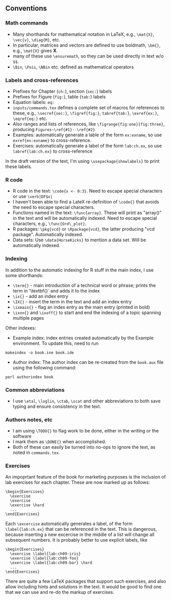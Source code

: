 ## Conventions

### Math commands

* Many shorthands for mathematical notation in LaTeX, e.g., `\mat{X}`, `\vec{v}`, `\diag{M}`, etc. 
* In particular, matrices and vectors are defined to use boldmath, `\bm{}`, e.g., `\mat{X}` gives **X**.
* many of these use `\ensuremath`, so they can be used directly in text w/o `$$`.
* `\Bin`, `\Pois`, `\NBin` etc. defined as mathematical operators

### Labels and cross-references

* Prefixes for Chapter (`ch:`), section (`sec:`) labels 
* Prefixes for Figure (`fig:`), table (`tab:`) labels
* Equation labels: `eq:`
* `inputs/commands.tex` defines a complete set of macros for references to these, e.g., `\secref{sec:}`, `\figref{fig:}`, `tabref{tab:}`, `\exref{ex:}`, `\eqref{eq:}` etc.
* Also ranges and lists of references, like `\figrange{fig:one}{fig:three}`, producing `Figures~\ref{#1}--\ref{#2}`
* Examples: automatically generate a lable of the form `ex:exname`, so use `exref{ex:exname}` to cross-reference.
* Exercises: automatically generate a label of the form `lab:ch.ex`, so use `labref{lab:ch.ex}` to cross-reference


In the draft version of the text, I'm using `\usepackage{showlabels}` to print these labels.

### R code

* R code in the text: `\code{x <- 0:3}`.  Need to escape special characters or use `\verb|DF$x|`
* I haven't been able to find a LateX re-definition of `\code{}` that avoids the need to escape special characters.
* Functions named in the text: `\func{array}`.  These will print as "array()" in the text and will be automatically indexed. Need to escape special characters, e.g., `\func{Ord\_plot}`.
* R packages: `\pkg{vcd}` or `\Rpackage{vcd}`, the latter producing "vcd package". Automatically indexed.
* Data sets:  Use `\data{HorseKicks}` to mention a data set. Will be automatically indexed.

### Indexing
In addition to the automatic indexing for R stuff in the main index, I use some shorthands:

* `\term{}` - main introduction of a technical word or phrase; prints the term in '\textbf{}` and adds it to the index
* `\ix{}` - add an index entry
* `\IX{}` - insert the term in the text and add an index entry
* `\ixmain{}` - flag an index entry as the main entry (printed in bold)
* `\ixon{}` and `\ixoff{}` to start and end the indexing of a topic spanning multiple pages

Other indexes:  

* Example index: index entries created automatically by the Example environment. To update this, need to run

```
makeindex -o book.ine book.ide
```

* Author index: The author index can be re-created from the `book.aux` file using the following command:

```
perl authorindex book
```



### Common abbreviations

* I use `\etal`, `\loglin`, `\ctab`, `\scat` and other abbreviations to both save typing and ensure consistency in the text.

### Authors notes, etc

* I am using `\TODO{}` to flag work to be done, either in the writing or the software
* I mark them as `\DONE{}` when accomplished.
* Both of these can easily be turned into no-ops to ignore the text, as noted in `commands.tex`.

### Exercises

An impoprtant feature of the book for marketing purposes is the inclusion of lab exercises for each chapter.  These are now marked up as follows:
```
\begin{Exercises}
  \exercise
  \exercise
  \exercise \hard
  ...
\end{Exercises}
```

Each `\excercise` automatically generates a label, of the form `\label{lab:ch.ex}` that can be referenced in the text.
This is dangerous, because inserting a new excercise in the middle of a list will change all subsequent numbers. It is
probably better to use explicit labels, like
```
\begin{Exercises}
  \exercise \label{lab:ch09-iris}
  \exercise \label{lab:ch09-foo}
  \exercise \label{lab:ch09-bar} \hard
  ...
\end{Exercises}
```

There are quite a few LaTeX packages that support such exercises, and also allow including hints and solutions in the text.  It would be good to find one that we can use and re-do the markup of exercises.
